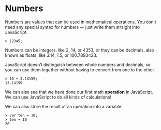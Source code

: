 # Numbers

Numbers are values that can be used in mathematical operations. 
You don’t need any special syntax for numbers — just write them straight into JavaScript.

    > 12345;

Numbers can be integers, like 2, 14, or 4353, or they can be decimals, also known as floats, like 3.14, 1.5, or 100.7893423.

JavaScript doesn’t distinguish between whole numbers and decimals, so you can use them together without having to convert from one to the other.

    > 10 + 3.14159;
    13.14159

We can also see that we have done our first math **operation** in JavaScript.
We can use JavaScript to do all kinds of calculations!

We can also store the result of an operation into a variable

    > var ten = 10;
    > ten + 10
    20
